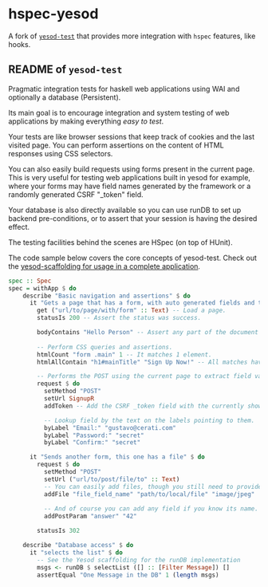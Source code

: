 # hspec-yesod

A fork of [`yesod-test`](https://hackage.haskell.org/package/yesod-test) that provides more integration with `hspec` features, like hooks.

## README of `yesod-test`

Pragmatic integration tests for haskell web applications using WAI and optionally a database (Persistent).

Its main goal is to encourage integration and system testing of web applications by making everything *easy to test*. 

Your tests are like browser sessions that keep track of cookies and the last
visited page. You can perform assertions on the content of HTML responses
using CSS selectors.

You can also easily build requests using forms present in the current page.
This is very useful for testing web applications built in yesod for example,
where your forms may have field names generated by the framework or a randomly
generated CSRF "\_token" field.

Your database is also directly available so you can use runDB to set up
backend pre-conditions, or to assert that your session is having the desired effect.

The testing facilities behind the scenes are HSpec (on top of HUnit).

The code sample below covers the core concepts of yesod-test. Check out the
[yesod-scaffolding for usage in a complete application](https://github.com/yesodweb/yesod-scaffold/tree/postgres/test).

```haskell
spec :: Spec
spec = withApp $ do
    describe "Basic navigation and assertions" $ do
      it "Gets a page that has a form, with auto generated fields and token" $ do
        get ("url/to/page/with/form" :: Text) -- Load a page.
        statusIs 200 -- Assert the status was success.

        bodyContains "Hello Person" -- Assert any part of the document contains some text.
        
        -- Perform CSS queries and assertions.
        htmlCount "form .main" 1 -- It matches 1 element.
        htmlAllContain "h1#mainTitle" "Sign Up Now!" -- All matches have some text.

        -- Performs the POST using the current page to extract field values:
        request $ do
          setMethod "POST"
          setUrl SignupR
          addToken -- Add the CSRF _token field with the currently shown value.

          -- Lookup field by the text on the labels pointing to them.
          byLabel "Email:" "gustavo@cerati.com"
          byLabel "Password:" "secret"
          byLabel "Confirm:" "secret"

      it "Sends another form, this one has a file" $ do
        request $ do
          setMethod "POST"
          setUrl ("url/to/post/file/to" :: Text)
          -- You can easily add files, though you still need to provide the MIME type for them.
          addFile "file_field_name" "path/to/local/file" "image/jpeg"
          
          -- And of course you can add any field if you know its name.
          addPostParam "answer" "42"

        statusIs 302

    describe "Database access" $ do
      it "selects the list" $ do
        -- See the Yesod scaffolding for the runDB implementation
        msgs <- runDB $ selectList ([] :: [Filter Message]) []
        assertEqual "One Message in the DB" 1 (length msgs)
```

